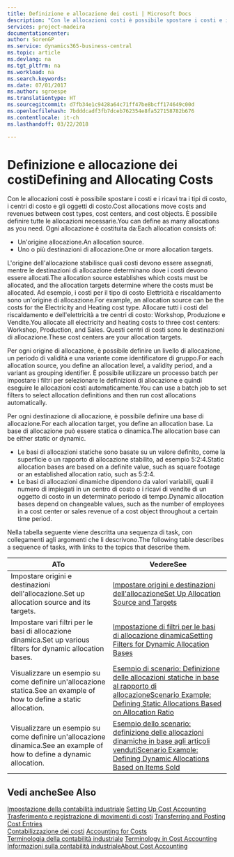 ```yaml
---
title: Definizione e allocazione dei costi | Microsoft Docs
description: "Con le allocazioni costi è possibile spostare i costi e i ricavi tra i tipi di costo, i centri di costo e gli oggetti di costo. È possibile definire tutte le allocazioni necessarie."
services: project-madeira
documentationcenter: 
author: SorenGP
ms.service: dynamics365-business-central
ms.topic: article
ms.devlang: na
ms.tgt_pltfrm: na
ms.workload: na
ms.search.keywords: 
ms.date: 07/01/2017
ms.author: sgroespe
ms.translationtype: HT
ms.sourcegitcommit: d7fb34e1c9428a64c71ff47be8bcff174649c00d
ms.openlocfilehash: 7bdddcadf3fb7dceb762354e8fa527158782b676
ms.contentlocale: it-ch
ms.lasthandoff: 03/22/2018

---
```

# <a name="defining-and-allocating-costs"></a><span data-ttu-id="6617d-104">Definizione e allocazione dei costi</span><span class="sxs-lookup"><span data-stu-id="6617d-104">Defining and Allocating Costs</span></span>
<span data-ttu-id="6617d-105">Con le allocazioni costi è possibile spostare i costi e i ricavi tra i tipi di costo, i centri di costo e gli oggetti di costo.</span><span class="sxs-lookup"><span data-stu-id="6617d-105">Cost allocations move costs and revenues between cost types, cost centers, and cost objects.</span></span> <span data-ttu-id="6617d-106">È possibile definire tutte le allocazioni necessarie.</span><span class="sxs-lookup"><span data-stu-id="6617d-106">You can define as many allocations as you need.</span></span> <span data-ttu-id="6617d-107">Ogni allocazione è costituita da:</span><span class="sxs-lookup"><span data-stu-id="6617d-107">Each allocation consists of:</span></span>  

-   <span data-ttu-id="6617d-108">Un'origine allocazione.</span><span class="sxs-lookup"><span data-stu-id="6617d-108">An allocation source.</span></span>  
-   <span data-ttu-id="6617d-109">Uno o più destinazioni di allocazione.</span><span class="sxs-lookup"><span data-stu-id="6617d-109">One or more allocation targets.</span></span>  

<span data-ttu-id="6617d-110">L'origine dell'allocazione stabilisce quali costi devono essere assegnati, mentre le destinazioni di allocazione determinano dove i costi devono essere allocati.</span><span class="sxs-lookup"><span data-stu-id="6617d-110">The allocation source establishes which costs must be allocated, and the allocation targets determine where the costs must be allocated.</span></span> <span data-ttu-id="6617d-111">Ad esempio, i costi per il tipo di costo Elettricità e riscaldamento sono un'origine di allocazione.</span><span class="sxs-lookup"><span data-stu-id="6617d-111">For example, an allocation source can be the costs for the Electricity and Heating cost type.</span></span> <span data-ttu-id="6617d-112">Allocare tutti i costi del riscaldamento e dell'elettricità a tre centri di costo: Workshop, Produzione e Vendite.</span><span class="sxs-lookup"><span data-stu-id="6617d-112">You allocate all electricity and heating costs to three cost centers: Workshop, Production, and Sales.</span></span> <span data-ttu-id="6617d-113">Questi centri di costi sono le destinazioni di allocazione.</span><span class="sxs-lookup"><span data-stu-id="6617d-113">These cost centers are your allocation targets.</span></span>  

<span data-ttu-id="6617d-114">Per ogni origine di allocazione, è possibile definire un livello di allocazione, un periodo di validità e una variante come identificatore di gruppo.</span><span class="sxs-lookup"><span data-stu-id="6617d-114">For each allocation source, you define an allocation level, a validity period, and a variant as grouping identifier.</span></span> <span data-ttu-id="6617d-115">È possibile utilizzare un processo batch per impostare i filtri per selezionare le definizioni di allocazione e quindi eseguire le allocazioni costi automaticamente.</span><span class="sxs-lookup"><span data-stu-id="6617d-115">You can use a batch job to set filters to select allocation definitions and then run cost allocations automatically.</span></span>  

<span data-ttu-id="6617d-116">Per ogni destinazione di allocazione, è possibile definire una base di allocazione.</span><span class="sxs-lookup"><span data-stu-id="6617d-116">For each allocation target, you define an allocation base.</span></span> <span data-ttu-id="6617d-117">La base di allocazione può essere statica o dinamica.</span><span class="sxs-lookup"><span data-stu-id="6617d-117">The allocation base can be either static or dynamic.</span></span>  

-   <span data-ttu-id="6617d-118">Le basi di allocazioni statiche sono basate su un valore definito, come la superficie o un rapporto di allocazione stabilito, ad esempio 5:2:4.</span><span class="sxs-lookup"><span data-stu-id="6617d-118">Static allocation bases are based on a definite value, such as square footage or an established allocation ratio, such as 5:2:4.</span></span>  
-   <span data-ttu-id="6617d-119">Le basi di allocazioni dinamiche dipendono da valori variabili, quali il numero di impiegati in un centro di costo o i ricavi di vendite di un oggetto di costo in un determinato periodo di tempo.</span><span class="sxs-lookup"><span data-stu-id="6617d-119">Dynamic allocation bases depend on changeable values, such as the number of employees in a cost center or sales revenue of a cost object throughout a certain time period.</span></span>  

<span data-ttu-id="6617d-120">Nella tabella seguente viene descritta una sequenza di task, con collegamenti agli argomenti che li descrivono.</span><span class="sxs-lookup"><span data-stu-id="6617d-120">The following table describes a sequence of tasks, with links to the topics that describe them.</span></span>

|<span data-ttu-id="6617d-121">A</span><span class="sxs-lookup"><span data-stu-id="6617d-121">To</span></span>|<span data-ttu-id="6617d-122">Vedere</span><span class="sxs-lookup"><span data-stu-id="6617d-122">See</span></span>|  
|--------|---------|  
|<span data-ttu-id="6617d-123">Impostare origini e destinazioni dell'allocazione.</span><span class="sxs-lookup"><span data-stu-id="6617d-123">Set up allocation source and its targets.</span></span>|[<span data-ttu-id="6617d-124">Impostare origini e destinazioni dell'allocazione</span><span class="sxs-lookup"><span data-stu-id="6617d-124">Set Up Allocation Source and Targets</span></span>](finance-how-to-set-up-allocation-source-and-targets.md)|  
|<span data-ttu-id="6617d-125">Impostare vari filtri per le basi di allocazione dinamica.</span><span class="sxs-lookup"><span data-stu-id="6617d-125">Set up various filters for dynamic allocation bases.</span></span>|[<span data-ttu-id="6617d-126">Impostazione di filtri per le basi di allocazione dinamica</span><span class="sxs-lookup"><span data-stu-id="6617d-126">Setting Filters for Dynamic Allocation Bases</span></span>](finance-setting-filters-for-dynamic-allocation-bases.md)|  
|<span data-ttu-id="6617d-127">Visualizzare un esempio su come definire un'allocazione statica.</span><span class="sxs-lookup"><span data-stu-id="6617d-127">See an example of how to define a static allocation.</span></span>|[<span data-ttu-id="6617d-128">Esempio di scenario: Definizione delle allocazioni statiche in base al rapporto di allocazione</span><span class="sxs-lookup"><span data-stu-id="6617d-128">Scenario Example: Defining Static Allocations Based on Allocation Ratio</span></span>](finance-scenario-example-defining-static-allocations-based-on-allocation-ratio.md)|  
|<span data-ttu-id="6617d-129">Visualizzare un esempio su come definire un'allocazione dinamica.</span><span class="sxs-lookup"><span data-stu-id="6617d-129">See an example of how to define a dynamic allocation.</span></span>|[<span data-ttu-id="6617d-130">Esempio dello scenario: definizione delle allocazioni dinamiche in base agli articoli venduti</span><span class="sxs-lookup"><span data-stu-id="6617d-130">Scenario Example: Defining Dynamic Allocations Based on Items Sold</span></span>](finance-scenario-example-defining-dynamic-allocations-based-on-items-sold.md)|  

## <a name="see-also"></a><span data-ttu-id="6617d-131">Vedi anche</span><span class="sxs-lookup"><span data-stu-id="6617d-131">See Also</span></span>  
 <span data-ttu-id="6617d-132">[Impostazione della contabilità industriale](finance-set-up-cost-accounting.md) </span><span class="sxs-lookup"><span data-stu-id="6617d-132">[Setting Up Cost Accounting](finance-set-up-cost-accounting.md) </span></span>  
 <span data-ttu-id="6617d-133">[Trasferimento e registrazione di movimenti di costi](finance-transfer-and-post-cost-entries.md) </span><span class="sxs-lookup"><span data-stu-id="6617d-133">[Transferring and Posting Cost Entries](finance-transfer-and-post-cost-entries.md) </span></span>  
 <span data-ttu-id="6617d-134">[Contabilizzazione dei costi](finance-manage-cost-accounting.md) </span><span class="sxs-lookup"><span data-stu-id="6617d-134">[Accounting for Costs](finance-manage-cost-accounting.md) </span></span>  
 <span data-ttu-id="6617d-135">[Terminologia della contabilità industriale](finance-terminology-in-cost-accounting.md) </span><span class="sxs-lookup"><span data-stu-id="6617d-135">[Terminology in Cost Accounting](finance-terminology-in-cost-accounting.md) </span></span>  
 [<span data-ttu-id="6617d-136">Informazioni sulla contabilità industriale</span><span class="sxs-lookup"><span data-stu-id="6617d-136">About Cost Accounting</span></span>](finance-about-cost-accounting.md)

